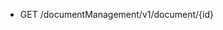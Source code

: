 <!--
    ATTENTION: This file was generated via gradle!
               Do NOT manually edit this file! Any such changes will be overwritten!
-->

* GET /documentManagement/v1/document/{id}
